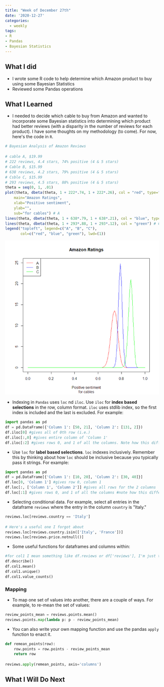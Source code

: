 ```yaml
---
title: "Week of December 27th"
date: '2020-12-27'
categories:
  - weekly
tags:
- R
- Pandas
- Bayesian Statistics
---
```


## What I did

- I wrote some R code to help determine which Amazon product to buy using some Bayesian Statistics
- Reviewed some Pandas operations

## What I Learned

- I needed to decide which cable to buy from Amazon and wanted to incorporate some Bayesian statistics into determining which product had better reviews (with a disparity in the number of reviews for each product). I have some thoughts on my methodology (to come). For now, here's the code in `R`.

```R
# Bayesian Analysis of Amazon Reviews

# cable A, $19.99
# 222 reviews, 4.4 stars, 74% positive (4 & 5 stars)
# Cable B, $15.99
# 638 reviews, 4.2 stars, 79% positive (4 & 5 stars)
# Csble C, $15.99
# 293 reviews, 4.5 stars, 88% positive (4 & 5 stars)
theta = seq(0, 1, .01)
plot(theta, dbeta(theta, 1 + 222*.74, 1 + 222*.26), col = "red", type="l", ylim = c(0,25),
    main="Amazon Ratings",
    xlab="Positive sentiment",
    ylab="",
    sub="for cables") # A
lines(theta, dbeta(theta, 1 + 638*.79, 1 + 638*.21), col = "blue", type="l") # B
lines(theta, dbeta(theta, 1 + 293*.88, 1 + 293*.12), col = "green") # C
legend("topleft", legend=c("A", "B", "C"),
       col=c("red", "blue", "green"), lwd=(1))
```

![](https://github.com/jthaller/jthaller.github.io/blob/master/assets/images/amazon_R.png?raw=true)

- Indexing in `Pandas` uses `loc` nd `iloc`. Use `iloc` for **index based selections** in the row, column format. `iloc` uses stdlib index, so the first index is included and the last is excluded. For example:

```python
import pandas as pd
df = pd.DataFrame({'Column 1': [50, 21], 'Column 2': [131, 2]})
df.iloc[0] #gives all of 0th row (i.e.)
df.iloc[:,0] #gives entire column of 'Column 1'
df.iloc[:2] #gives rows 0, and 1 of all the columns. Note how this differs from loc
```

- Use `loc` for **label based selections**. `loc` indexes inclusively. Remember this by thinking about how `loc` should be inclusive because you typically pass it strings. For example:

```python
import pandas as pd
df = pd.DataFrame[{'Column 1': [10, 20], 'Column 2': [30, 40]}]
df.loc[0, 'Column 1'] #gives row 0, column 1
df.loc[:, ['Column 1', 'Column 2']] #gives all rows for the 2 columns
df.loc[:1] #gives rows 0, and 1 of all the columns #note how this differs from iloc
```

- Selecting conditional data. For example, select all entries in the dataframe `reviews` where the entry in the column `country` is "Italy."

```python
reviews.loc[reviews.country == 'Italy']

# Here's a useful one I forgot about
reviews.loc[reviews.country.isin(['Italy', 'France'])]
reviews.loc[reviews.price.notnull()]
```

- Some useful functions for dataframes and columns within:

```python
#for col1 I mean something like df.reviews or df['reviews'], I'm just trying to be more generalizable
df.describe()
df.col1.mean()
df.col1.unique()
df.col1.value_counts()
```

### Mapping

- To map one set of values into another, there are a couple of ways. For example, to re-mean the set of values:

```python
review_points_mean = reviews.points.mean()
reviews.points.map(lambda p: p - review_points_mean)
```

- You can also write your own mapping function and use the pandas `apply` function to enact it.

```python
def remean_points(row):
    row.points = row.points - review_points_mean
    return row
    
reviews.apply(remean_points, axis='columns')
```

## What I Will Do Next